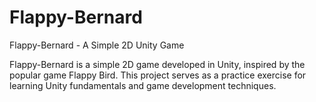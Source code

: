 # Flappy-Bernard
Flappy-Bernard - A Simple 2D Unity Game

Flappy-Bernard is a simple 2D game developed in Unity, inspired by the popular game Flappy Bird. This project serves as a practice exercise for learning Unity fundamentals and game development techniques.



